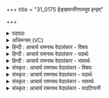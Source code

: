 +++
title = "31_0175 ईङ्खयन्तीरपस्युव इन्द्रम्"

+++
<details><summary>पदपाठः</summary>

ई꣣ङ्ख꣡य꣢न्तीः। अ꣣पस्यु꣡वः꣢। इ꣡न्द्र꣢꣯म्। जा꣣त꣢म्। उ꣡प꣢꣯। आ꣣सते। वन्वाना꣡सः꣢। सु꣣वी꣡र्य꣢म्। सु꣣। वी꣡र्य꣢꣯म्। १७५।
</details>

<details><summary>अधिमन्त्रम् (VC)</summary>

- इन्द्रः
- देवजामयः इन्द्रमातरः
- गायत्री
- षड्जः
- ऐन्द्रं काण्डम्
</details>

<details><summary>हिन्दी : आचार्य रामनाथ वेदालंकार - विषयः</summary>

प्रथमः—मन्त्र में परमेश्वर की उपासना और राजा के अभिनन्दन का वर्णन है।
</details>

<details><summary>हिन्दी : आचार्य रामनाथ वेदालंकार - पदार्थः</summary>

पदार्थान्वय -  (ईङ्खयन्तीः) हर्ष से उछलती हुई, (अपस्युवः) कर्म करने की अभिलाषावाली प्रजाएँ (सुवीर्यम्) श्रेष्ठ वीर्य से युक्त ऐश्वर्य की (वन्वानासः) चाहना या याचना करती हुईं (जातम् इन्द्रम्) हृदय में प्रादुर्भूत परमेश्वर की (उपासते) उपासना करती हैं, अथवा (जातम् इन्द्रम्) निर्वाचित तथा अभिषिक्त राजा का (उपासते) अभिनन्दन व सेवन करती हैं ॥१॥ इस मन्त्र में अर्थश्लेषालङ्कार है ॥१॥
</details>

<details><summary>हिन्दी : आचार्य रामनाथ वेदालंकार - भावार्थः</summary>

भावार्थ -  राष्ट्र की प्रजाएँ ऐश्वर्य-प्राप्ति के लिए जैसे राजा का सेवन करती हैं, वैसे ही उन्हें भौतिक तथा आध्यात्मिक सम्पत्ति की प्राप्ति के लिए परमेश्वर की उपासना करनी चाहिए ॥१॥
</details>

<details><summary>संस्कृत : आचार्य रामनाथ वेदालंकार - विषयः</summary>

तत्राद्ये मन्त्रे इन्द्रनाम्ना परमेश्वरस्योपासनां नृपस्य चाभिनन्दनं वर्ण्यते।
</details>

<details><summary>संस्कृत : आचार्य रामनाथ वेदालंकार - पदार्थः</summary>

पदार्थान्वय -  (ईङ्खयन्तीः२) हर्षेण उत्प्लवन्त्यः। ईखि गतौ भ्वादिः। ईङ्खते गतिकर्मा। निघं०। २।१४। वेदे चुरादिरपि। शतरि स्त्रियां जसि रूपम्। ईङ्खयन्त्यः इति प्राप्ते वा छन्दसि। अ० ६।१।१०६ इति नियमेन पूर्वसवर्णदीर्घः। अत एव (अपस्युवः) अपांसि कर्माणि आत्मनः कामयमानाः प्रजाः। अपस् इति कर्मनाम। निघं० २।१। ततः क्यचि क्याच्छन्दसि अ० ३।२।१६० इति उ प्रत्ययः। (सुवीर्यम्) श्रेष्ठवीर्योपेतमैश्वर्यम्। शोभनं वीर्यं यत्र तादृशमिति बहुव्रीहौ वीरवीर्यौ च। अ० ६।२।१२० इत्युत्तरपदस्याद्युदात्तत्वम्। (वन्वानासः) इच्छन्त्यः याचमानाः वा सत्यः। वनोतिः इच्छतिकर्मा। निघं० २।६। वनु याचने वा। ततः शानच्। जसि आज्जसेरसुक्। अ० ७।१।५० इत्यसुगागमः। (जातम् इन्द्रम्) हृदये प्रादुर्भूतं परमेश्वरम् निर्वाचितम् अभिषिक्तं च राजानं वा (उपासते) उपस्थानेन अभिनन्दन्ति, स्वागतं ब्रुवन्ति, सेवन्ते वा ॥१॥ अत्र अर्थश्लेषालङ्कारः ॥१॥
</details>

<details><summary>संस्कृत : आचार्य रामनाथ वेदालंकार - भावार्थः</summary>

भावार्थ -  यथा राष्ट्रस्य प्रजाभिरैश्वर्यप्राप्तये राजा सेव्यते, तथैव भौतिकाध्यात्मिकसम्पत्प्राप्तये परमेश्वर उपासनीयः ॥१॥
</details>

<details><summary>संस्कृत : आचार्य रामनाथ वेदालंकार - पादटिप्पनी</summary>

टिप्पनी -   १. ऋ० १०।१५३।१, अथ० २०।९३।४। २. ईङ्खयन्त्यः गच्छन्त्यः—इति वि०। प्रेरयन्त्यः इन्द्रम् इतस्ततः चालयन्त्यः—इति भ०। गच्छन्त्यः स्तुत्यादिभिः इन्द्रं प्राप्नुवन्त्यः—इति सा०।
</details>